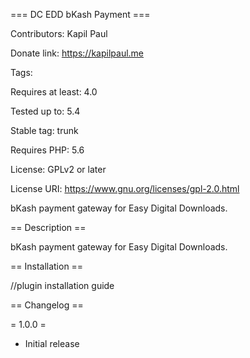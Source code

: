 === DC EDD bKash Payment ===

Contributors: Kapil Paul

Donate link: https://kapilpaul.me

Tags:
 
Requires at least: 4.0

Tested up to: 5.4

Stable tag: trunk

Requires PHP: 5.6

License: GPLv2 or later

License URI: https://www.gnu.org/licenses/gpl-2.0.html

bKash payment gateway for Easy Digital Downloads.

== Description ==

bKash payment gateway for Easy Digital Downloads.

== Installation ==

//plugin installation guide

== Changelog ==

= 1.0.0 =
* Initial release
